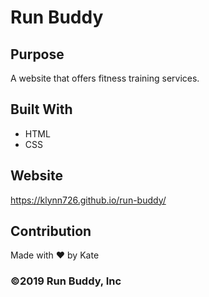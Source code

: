 # Run Buddy

## Purpose
A website that offers fitness training services.

## Built With
* HTML
* CSS

## Website
https://klynn726.github.io/run-buddy/

## Contribution
Made with ❤️ by Kate

### ©️2019 Run Buddy, Inc 
